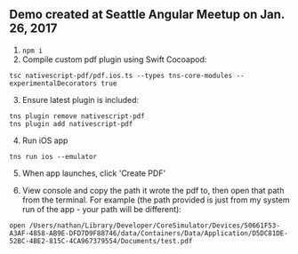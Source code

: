 ## Demo created at Seattle Angular Meetup on Jan. 26, 2017

1. `npm i`
2. Compile custom pdf plugin using Swift Cocoapod:

```
tsc nativescript-pdf/pdf.ios.ts --types tns-core-modules --experimentalDecorators true
```

3. Ensure latest plugin is included:

```
tns plugin remove nativescript-pdf
tns plugin add nativescript-pdf
```

4. Run iOS app

```
tns run ios --emulator
```

5. When app launches, click 'Create PDF'

6. View console and copy the path it wrote the pdf to, then open that path from the terminal. For example (the path provided is just from my system run of the app - your path will be different):

```
open /Users/nathan/Library/Developer/CoreSimulator/Devices/50661F53-A3AF-4858-AB9E-DFD7D9F88746/data/Containers/Data/Application/D5DC81DE-52BC-4BE2-815C-4CA967379554/Documents/test.pdf
```